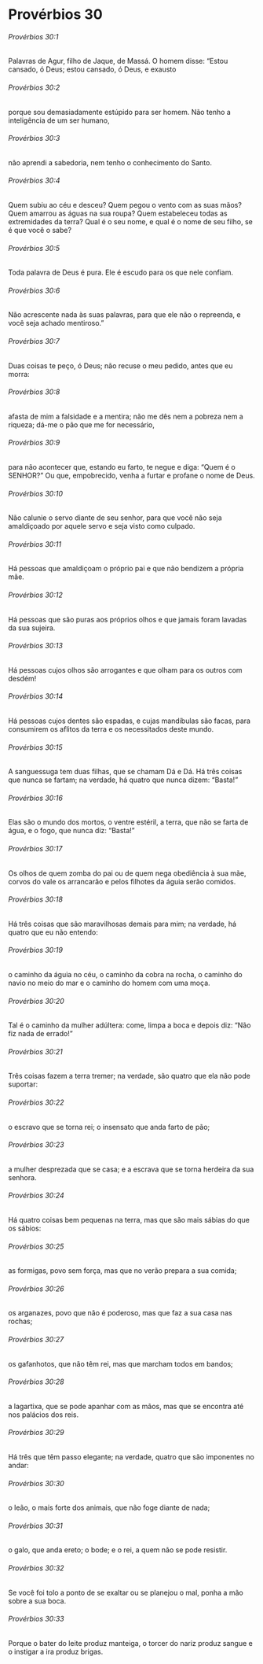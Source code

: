 # Provérbios 30

###### Provérbios 30:1

Palavras de Agur, filho de Jaque, de Massá. O homem disse: “Estou cansado, ó Deus; estou cansado, ó Deus, e exausto

###### Provérbios 30:2

porque sou demasiadamente estúpido para ser homem. Não tenho a inteligência de um ser humano,

###### Provérbios 30:3

não aprendi a sabedoria, nem tenho o conhecimento do Santo.

###### Provérbios 30:4

Quem subiu ao céu e desceu? Quem pegou o vento com as suas mãos? Quem amarrou as águas na sua roupa? Quem estabeleceu todas as extremidades da terra? Qual é o seu nome, e qual é o nome de seu filho, se é que você o sabe?

###### Provérbios 30:5

Toda palavra de Deus é pura. Ele é escudo para os que nele confiam.

###### Provérbios 30:6

Não acrescente nada às suas palavras, para que ele não o repreenda, e você seja achado mentiroso.”

###### Provérbios 30:7

Duas coisas te peço, ó Deus; não recuse o meu pedido, antes que eu morra:

###### Provérbios 30:8

afasta de mim a falsidade e a mentira; não me dês nem a pobreza nem a riqueza; dá-me o pão que me for necessário,

###### Provérbios 30:9

para não acontecer que, estando eu farto, te negue e diga: “Quem é o SENHOR?” Ou que, empobrecido, venha a furtar e profane o nome de Deus.

###### Provérbios 30:10

Não calunie o servo diante de seu senhor, para que você não seja amaldiçoado por aquele servo e seja visto como culpado.

###### Provérbios 30:11

Há pessoas que amaldiçoam o próprio pai e que não bendizem a própria mãe.

###### Provérbios 30:12

Há pessoas que são puras aos próprios olhos e que jamais foram lavadas da sua sujeira.

###### Provérbios 30:13

Há pessoas cujos olhos são arrogantes e que olham para os outros com desdém!

###### Provérbios 30:14

Há pessoas cujos dentes são espadas, e cujas mandíbulas são facas, para consumirem os aflitos da terra e os necessitados deste mundo.

###### Provérbios 30:15

A sanguessuga tem duas filhas, que se chamam Dá e Dá. Há três coisas que nunca se fartam; na verdade, há quatro que nunca dizem: “Basta!”

###### Provérbios 30:16

Elas são o mundo dos mortos, o ventre estéril, a terra, que não se farta de água, e o fogo, que nunca diz: “Basta!”

###### Provérbios 30:17

Os olhos de quem zomba do pai ou de quem nega obediência à sua mãe, corvos do vale os arrancarão e pelos filhotes da águia serão comidos.

###### Provérbios 30:18

Há três coisas que são maravilhosas demais para mim; na verdade, há quatro que eu não entendo:

###### Provérbios 30:19

o caminho da águia no céu, o caminho da cobra na rocha, o caminho do navio no meio do mar e o caminho do homem com uma moça.

###### Provérbios 30:20

Tal é o caminho da mulher adúltera: come, limpa a boca e depois diz: “Não fiz nada de errado!”

###### Provérbios 30:21

Três coisas fazem a terra tremer; na verdade, são quatro que ela não pode suportar:

###### Provérbios 30:22

o escravo que se torna rei; o insensato que anda farto de pão;

###### Provérbios 30:23

a mulher desprezada que se casa; e a escrava que se torna herdeira da sua senhora.

###### Provérbios 30:24

Há quatro coisas bem pequenas na terra, mas que são mais sábias do que os sábios:

###### Provérbios 30:25

as formigas, povo sem força, mas que no verão prepara a sua comida;

###### Provérbios 30:26

os arganazes, povo que não é poderoso, mas que faz a sua casa nas rochas;

###### Provérbios 30:27

os gafanhotos, que não têm rei, mas que marcham todos em bandos;

###### Provérbios 30:28

a lagartixa, que se pode apanhar com as mãos, mas que se encontra até nos palácios dos reis.

###### Provérbios 30:29

Há três que têm passo elegante; na verdade, quatro que são imponentes no andar:

###### Provérbios 30:30

o leão, o mais forte dos animais, que não foge diante de nada;

###### Provérbios 30:31

o galo, que anda ereto; o bode; e o rei, a quem não se pode resistir.

###### Provérbios 30:32

Se você foi tolo a ponto de se exaltar ou se planejou o mal, ponha a mão sobre a sua boca.

###### Provérbios 30:33

Porque o bater do leite produz manteiga, o torcer do nariz produz sangue e o instigar a ira produz brigas.

